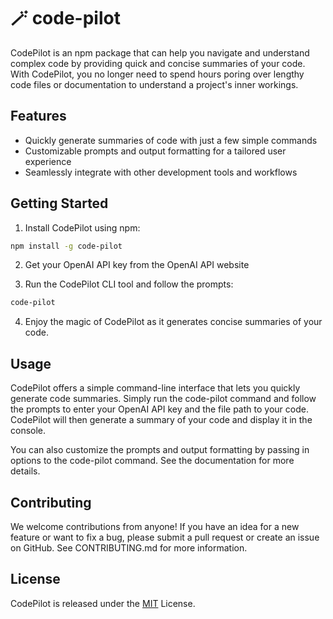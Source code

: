 # 🪄 code-pilot
CodePilot is an npm package that can help you navigate and understand complex code by providing quick and concise summaries of your code. With CodePilot, you no longer need to spend hours poring over lengthy code files or documentation to understand a project's inner workings.

## Features
- Quickly generate summaries of code with just a few simple commands
- Customizable prompts and output formatting for a tailored user experience
- Seamlessly integrate with other development tools and workflows

## Getting Started
1. Install CodePilot using npm:
```bash
npm install -g code-pilot
```
2. Get your OpenAI API key from the OpenAI API website

3. Run the CodePilot CLI tool and follow the prompts:

```bash
code-pilot
```

4. Enjoy the magic of CodePilot as it generates concise summaries of your code.
## Usage
CodePilot offers a simple command-line interface that lets you quickly generate code summaries. Simply run the code-pilot command and follow the prompts to enter your OpenAI API key and the file path to your code. CodePilot will then generate a summary of your code and display it in the console.

You can also customize the prompts and output formatting by passing in options to the code-pilot command. See the documentation for more details.

## Contributing
We welcome contributions from anyone! If you have an idea for a new feature or want to fix a bug, please submit a pull request or create an issue on GitHub. See CONTRIBUTING.md for more information.

## License
CodePilot is released under the [MIT](https://opensource.org/license/mit/) License.
